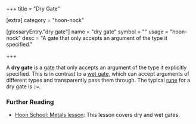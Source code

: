 +++
title = "Dry Gate"

[extra]
category = "hoon-nock"

[glossaryEntry."dry gate"]
name = "dry gate"
symbol = ""
usage = "hoon-nock"
desc = "A gate that only accepts an argument of the type it specified."

+++

A **dry gate** is a [gate](/glossary/gate) that only accepts an
argument of the type it explicitly specified. This is in contrast to a [wet
gate](/glossary/wet-gate), which can accept arguments of different
types and transparently pass them through. The typical
[rune](/glossary/rune) for a dry gate is `|=`.

### Further Reading

- [Hoon School: Metals lesson](/courses/hoon-school/R-metals): This lesson covers
  dry and wet gates.
